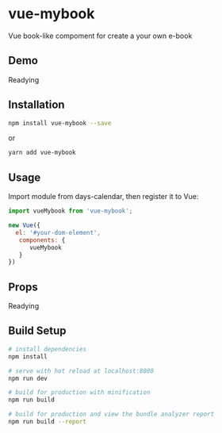 # vue-mybook
Vue book-like compoment for create a your own e-book

## Demo
Readying

## Installation
```bash
npm install vue-mybook --save
```

or

```bash
yarn add vue-mybook
```

## Usage

Import module from days-calendar, then register it to Vue:


```js
import vueMybook from 'vue-mybook';

new Vue({
  el: '#your-dom-element',
   components: {
      vueMybook
   }
})
```

## Props
Readying

## Build Setup

``` bash
# install dependencies
npm install

# serve with hot reload at localhost:8080
npm run dev

# build for production with minification
npm run build

# build for production and view the bundle analyzer report
npm run build --report
```
